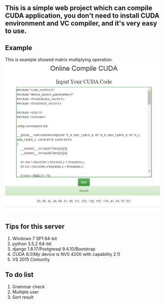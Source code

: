 ## This is a simple web project which can compile CUDA application, you don't need to install CUDA environment and VC compiler, and it's very easy to use.

## Example
This is example showed matrix multiplying operation.
![cuda](onlinecompiler.jpg)

## Tips for this server
1. Windows 7 SP1 64-bit
1. python 3.5.2 64-bit
2. django 1.8.17/Postgresql 9.4.10/Bootstrap
3. CUDA 8.0(My device is NVS 4200 with capability 2.1)
4. VS 2015 Comunity

## To do list
1. Grammar check
2. Multiple user
3. Sort result